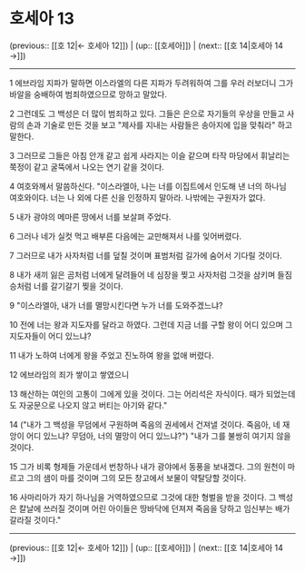 # 호세아 13

(previous:: [[호 12|← 호세아 12]]) | (up:: [[호세아]]) | (next:: [[호 14|호세아 14 →]])

***




1 
에브라임 지파가 말하면 이스라엘의 다른 지파가 두려워하여 그를 우러 러보더니 그가 바알을 숭배하여 범죄하였으므로 망하고 말았다. 



2 
그런데도 그 백성은 더 많이 범죄하고 있다. 그들은 은으로 자기들의 우상을 만들고 사람의 손과 기술로 만든 것을 보고 "제사를 지내는 사람들은 송아지에 입을 맞춰라" 하고 말한다. 



3 
그러므로 그들은 아침 안개 같고 쉽게 사라지는 이슬 같으며 타작 마당에서 휘날리는 쭉정이 같고 굴뚝에서 나오는 연기 같을 것이다. 



4 
여호와께서 말씀하신다. "이스라엘아, 나는 너를 이집트에서 인도해 낸 너의 하나님 여호와이다. 너는 나 외에 다른 신을 인정하지 말아라. 나밖에는 구원자가 없다. 



5 
내가 광야의 메마른 땅에서 너를 보살펴 주었다. 



6 
그러나 네가 실컷 먹고 배부른 다음에는 교만해져서 나를 잊어버렸다. 



7 
그러므로 내가 사자처럼 너를 덮칠 것이며 표범처럼 길가에 숨어서 기다릴 것이다. 



8 
내가 새끼 잃은 곰처럼 너에게 달려들어 네 심장을 찢고 사자처럼 그것을 삼키며 들짐승처럼 너를 갈기갈기 찢을 것이다. 



9 
"이스라엘아, 내가 너를 멸망시킨다면 누가 너를 도와주겠느냐? 



10 
전에 너는 왕과 지도자를 달라고 하였다. 그런데 지금 너를 구할 왕이 어디 있으며 그 지도자들이 어디 있느냐? 



11 
내가 노하여 너에게 왕을 주었고 진노하여 왕을 없애 버렸다. 



12 
에브라임의 죄가 쌓이고 쌓였으니 



13 
해산하는 여인의 고통이 그에게 있을 것이다. 그는 어리석은 자식이다. 때가 되었는데도 자궁문으로 나오지 않고 버티는 아기와 같다." 



14 
("내가 그 백성을 무덤에서 구원하며 죽음의 권세에서 건져낼 것이다. 죽음아, 네 재앙이 어디 있느냐? 무덤아, 너의 멸망이 어디 있느냐?") "내가 그를 불쌍히 여기지 않을 것이다. 



15 
그가 비록 형제들 가운데서 번창하나 내가 광야에서 동풍을 보내겠다. 그의 원천이 마르고 그의 샘이 마를 것이며 그의 모든 창고에서 보물이 약탈당할 것이다. 



16 
사마리아가 자기 하나님을 거역하였으므로 그것에 대한 형벌을 받을 것이다. 그 백성은 칼날에 쓰러질 것이며 어린 아이들은 땅바닥에 던져져 죽음을 당하고 임신부는 배가 갈라질 것이다."

***

(previous:: [[호 12|← 호세아 12]]) | (up:: [[호세아]]) | (next:: [[호 14|호세아 14 →]])
